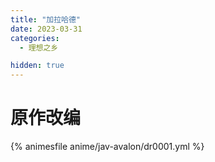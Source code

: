 ```yaml
---
title: "加拉哈德"
date: 2023-03-31
categories: 
  - 理想之乡

hidden: true
---
```


# 原作改编

{% animesfile anime/jav-avalon/dr0001.yml %}
